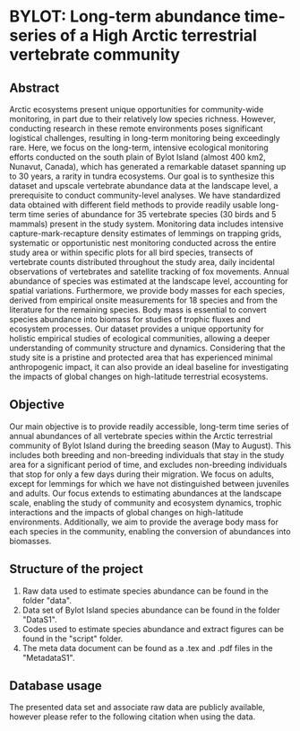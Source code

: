 # BYLOT: Long-term abundance time-series of a High Arctic terrestrial vertebrate community

## Abstract
Arctic ecosystems present unique opportunities for community-wide monitoring, in part due to their relatively low species richness. However, conducting research in these remote environments poses significant logistical challenges, resulting in long-term monitoring being exceedingly rare. Here, we focus on the long-term, intensive ecological monitoring efforts conducted on the south plain of Bylot Island (almost 400 km2, Nunavut, Canada), which has generated a remarkable dataset spanning up to 30 years, a rarity in tundra ecosystems. Our goal is to synthesize this dataset and upscale vertebrate abundance data at the landscape level, a prerequisite to conduct community-level analyses. We have standardized data obtained with different field methods to provide readily usable long-term time series of abundance for 35 vertebrate species (30 birds and 5 mammals) present in the study system. Monitoring data includes intensive capture-mark-recapture density estimates of lemmings on trapping grids, systematic or opportunistic nest monitoring conducted across the entire study area or within specific plots for all bird species, transects of vertebrate counts distributed throughout the study area, daily incidental observations of vertebrates and satellite tracking of fox movements. Annual abundance of species was estimated at the landscape level, accounting for spatial variations. Furthermore, we provide body masses for each species, derived from empirical onsite measurements for 18 species and from the literature for the remaining species. Body mass is essential to convert species abundance into biomass for studies of trophic fluxes and ecosystem processes. Our dataset provides a unique opportunity for holistic empirical studies of ecological communities, allowing a deeper understanding of community structure and dynamics. Considering that the study site is a pristine and protected area that has experienced minimal anthropogenic impact, it can also provide an ideal baseline for investigating the impacts of global changes on high-latitude terrestrial ecosystems.

## Objective
Our main objective is to provide readily accessible, long-term time series of annual abundances of all vertebrate species within the Arctic terrestrial community of Bylot Island during the breeding season (May to August). This includes both breeding and non-breeding individuals that stay in the study area for a significant period of time, and excludes non-breeding individuals that stop for only a few days during their migration. We focus on adults, except for lemmings for which we have not distinguished between juveniles and adults. Our focus extends to estimating abundances at the landscape scale, enabling the study of community and ecosystem dynamics, trophic interactions and the impacts of global changes on high-latitude environments. Additionally, we aim to provide the average body mass for each species in the community, enabling the conversion of abundances into biomasses.

## Structure of the project
1. Raw data used to estimate species abundance can be found in the folder "data".
2. Data set of Bylot Island species abundance can be found in the folder "DataS1".
3. Codes used to estimate species abundance and extract figures can be found in the "script" folder.
4. The meta data document can be found as a .tex and .pdf files in the "MetadataS1".

## Database usage
The presented data set and associate raw data are publicly available, however please refer to the following citation when using the data.